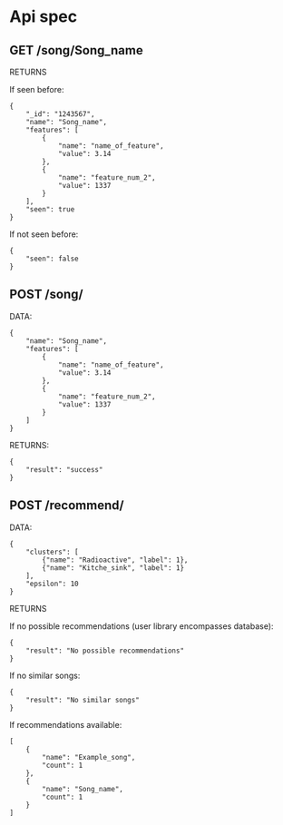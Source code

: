 Api spec
========

GET /song/Song_name
-------------------
RETURNS
	
If seen before:

	{
		"_id": "1243567",
		"name": "Song_name",
		"features": [
			{
				"name": "name_of_feature",
				"value": 3.14
			},
			{
				"name": "feature_num_2",
				"value": 1337
			}
		],
		"seen": true
	}

If not seen before:

	{
		"seen": false
	}

POST /song/
-----------
DATA:

	{
		"name": "Song_name",
		"features": [
			{
				"name": "name_of_feature",
				"value": 3.14
			},
			{
				"name": "feature_num_2",
				"value": 1337
			}
		]
	}

RETURNS:

	{
		"result": "success"
	}

POST /recommend/
----------------
DATA:

	{
		"clusters": [
			{"name": "Radioactive", "label": 1},
			{"name": "Kitche_sink", "label": 1}
		],
		"epsilon": 10
	}

RETURNS

If no possible recommendations (user library encompasses database):

	{
		"result": "No possible recommendations"
	}

If no similar songs:

	{
		"result": "No similar songs"
	}

If recommendations available:

	[
	    {
	        "name": "Example_song",
	        "count": 1
	    },
	    {
	        "name": "Song_name",
	        "count": 1
	    }
    ]
